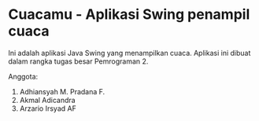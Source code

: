 # Cuacamu - Aplikasi Swing penampil cuaca

Ini adalah aplikasi Java Swing yang menampilkan cuaca. Aplikasi ini dibuat dalam rangka tugas besar Pemrograman 2.

Anggota:
1. Adhiansyah M. Pradana F.
2. Akmal Adicandra
3. Arzario Irsyad AF
